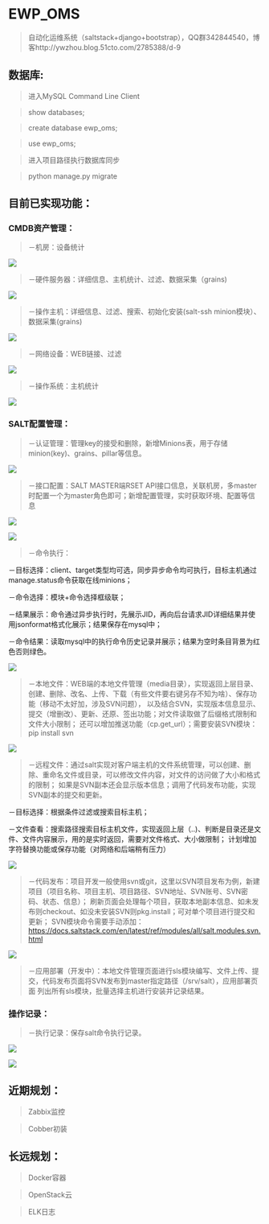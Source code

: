 # EWP_OMS
>自动化运维系统（saltstack+django+bootstrap），QQ群342844540，博客http://ywzhou.blog.51cto.com/2785388/d-9

## 数据库:

>进入MySQL Command Line Client

>show databases;

>create database ewp_oms;

>use ewp_oms;

>进入项目路径执行数据库同步

>python manage.py migrate


##  目前已实现功能：

### CMDB资产管理：

>－机房：设备统计

![](https://raw.githubusercontent.com/ywzhou123/EWP_OMS/master/static/screen/idc.png)

>－硬件服务器：详细信息、主机统计、过滤、数据采集（grains)

![](https://raw.githubusercontent.com/ywzhou123/EWP_OMS/master/static/screen/server.png)

>－操作主机：详细信息、过滤、搜索、初始化安装(salt-ssh minion模块）、数据采集(grains)

![](https://raw.githubusercontent.com/ywzhou123/EWP_OMS/master/static/screen/host.png)

>－网络设备：WEB链接、过滤

![](https://raw.githubusercontent.com/ywzhou123/EWP_OMS/master/static/screen/net.png)

>－操作系统：主机统计

![](https://raw.githubusercontent.com/ywzhou123/EWP_OMS/master/static/screen/system.png)

### SALT配置管理：

>－认证管理：管理key的接受和删除，新增Minions表，用于存储minion(key)、grains、pillar等信息。

![](https://raw.githubusercontent.com/ywzhou123/EWP_OMS/master/static/screen/key.png)

>－接口配置：SALT MASTER端RSET API接口信息，关联机房，多master时配置一个为master角色即可；新增配置管理，实时获取环境、配置等信息

![](https://raw.githubusercontent.com/ywzhou123/EWP_OMS/master/static/screen/saltserver.png)
        
![](https://raw.githubusercontent.com/ywzhou123/EWP_OMS/master/static/screen/config.png)

>－命令执行：

－目标选择：client、target类型均可选，同步异步命令均可执行，目标主机通过manage.status命令获取在线minions；

－命令选择：模块+命令选择框级联；

－结果展示：命令通过异步执行时，先展示JID，再向后台请求JID详细结果并使用jsonformat格式化展示；结果保存在mysql中；

－命令结果：读取mysql中的执行命令历史记录并展示；结果为空时条目背景为红色否则绿色。

![](https://raw.githubusercontent.com/ywzhou123/EWP_OMS/master/static/screen/execute.png)

>－本地文件：WEB端的本地文件管理（media目录），实现返回上层目录、创建、删除、改名、上传、下载（有些文件要右键另存不知为啥）、保存功能（移动不太好加，涉及SVN问题），
                   以及结合SVN，实现版本信息显示、提交（增删改）、更新、还原、签出功能；对文件读取做了后缀格式限制和文件大小限制；
                   还可以增加推送功能（cp.get_url）；需要安装SVN模块：pip install svn
                   
![](https://raw.githubusercontent.com/ywzhou123/EWP_OMS/master/static/screen/localfile.png)

>－远程文件：通过salt实现对客户端主机的文件系统管理，可以创建、删除、重命名文件或目录，可以修改文件内容，对文件的访问做了大小和格式的限制；
              如果是SVN副本还会显示版本信息；调用了代码发布功能，实现SVN副本的提交和更新。
              
－目标选择：根据条件过滤或搜索目标主机；

－文件查看：搜索路径搜索目标主机文件，实现返回上层（..)、判断是目录还是文件、文件内容展示，用的是实时返回，需要对文件格式、大小做限制；
                    计划增加字符替换功能或保存功能（对网络和后端稍有压力）
                    
![](https://raw.githubusercontent.com/ywzhou123/EWP_OMS/master/static/screen/remotefile.png)

>－代码发布：项目开发一般使用svn或git，这里以SVN项目发布为例，新建项目（项目名称、项目主机、项目路径、SVN地址、SVN账号、SVN密码、状态、信息）；
              刷新页面会处理每个项目，获取本地副本信息、如未发布则checkout、如没未安装SVN则pkg.install；可对单个项目进行提交和更新；
              SVN模块命令需要手动添加：https://docs.saltstack.com/en/latest/ref/modules/all/salt.modules.svn.html
              
![](https://raw.githubusercontent.com/ywzhou123/EWP_OMS/master/static/screen/deploy.png)

>－应用部署（开发中）：本地文件管理页面进行sls模块编写、文件上传、提交，代码发布页面将SVN发布到master指定路径（/srv/salt），应用部署页面
                        列出所有sls模块，批量选择主机进行安装并记录结果。

### 操作记录：

>－执行记录：保存salt命令执行记录。

![](https://raw.githubusercontent.com/ywzhou123/EWP_OMS/master/static/screen/result.png)

![](https://raw.githubusercontent.com/ywzhou123/EWP_OMS/master/static/screen/resultinfo.png)

## 近期规划：

>Zabbix监控

>Cobber初装



## 长远规划：

>Docker容器

>OpenStack云

>ELK日志